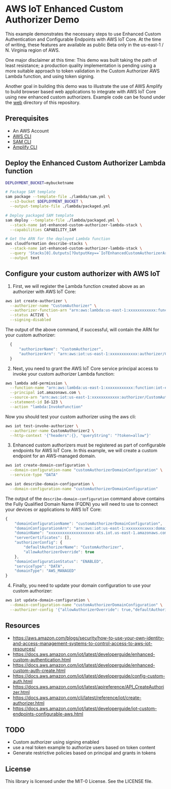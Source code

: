 # AWS IoT Enhanced Custom Authorizer Demo

This example demonstrates the necessary steps to use Enhanced Custom Authentication and Configurable Endpoints with AWS IoT Core. At the time of writing, these features are available as public Beta only in the us-east-1 / N. Virginia region of AWS.

One major disclaimer at this time: This demo was built taking the path of least resistance; a production quality implementation is pending using a more suitable approach to token validation in the Custom Authorizer AWS Lambda function, and using token signing.

Another goal in building this demo was to illustrate the use of AWS Amplify to build browser based web applications to integrate with AWS IoT Core using new enhanced custom authorizers. Example code can be found under the [web](./web) directory of this repository.

## Prerequisites

* An AWS Account
* [AWS CLI](https://docs.aws.amazon.com/cli/latest/userguide/cli-chap-install.html)
* [SAM CLI](https://docs.aws.amazon.com/serverless-application-model/latest/developerguide/serverless-sam-cli-install.html)
* [Amplify CLI](https://aws-amplify.github.io/docs/cli-toolchain/quickstart#installation)

## Deploy the Enhanced Custom Authorizer Lambda function

```bash
DEPLOYMENT_BUCKET=mybucketname

# Package SAM template
sam package --template-file ./lambda/sam.yml \
  --s3-bucket $DEPLOYMENT_BUCKET \
  --output-template-file ./lambda/packaged.yml

# Deploy packaged SAM template
sam deploy --template-file ./lambda/packaged.yml \
  --stack-name iot-enhanced-custom-authorizer-lambda-stack \
  --capabilities CAPABILITY_IAM

# Get the ARN for the deployed Lambda function
aws cloudformation describe-stacks \
  --stack-name iot-enhanced-custom-authorizer-lambda-stack \
  --query 'Stacks[0].Outputs[?OutputKey==`IoTEnhancedCustomAuthorizerArn`].OutputValue' \
  --output text
```

## Configure your custom authorizer with AWS IoT

1. First, we will register the Lambda function created above as an authorizer with AWS IoT Core:

```bash
aws iot create-authorizer \
  --authorizer-name "CustomAuthorizer" \
  --authorizer-function-arn "arn:aws:lambda:us-east-1:xxxxxxxxxxxx:function:iot-enhanced-custom-autho-xxxx" \
  --status ACTIVE \
  --signing-disabled
```

The output of the above command, if successful, will contain the ARN for your custom authorizer:

```javascript
  {
      "authorizerName": "CustomAuthorizer",
      "authorizerArn": "arn:aws:iot:us-east-1:xxxxxxxxxxxx:authorizer/CustomAuthorizer"
  }
```


2. Next, you need to grant the AWS IoT Core service principal access to invoke your custom authorizer Lambda function:

```bash
aws lambda add-permission \
  --function-name "arn:aws:lambda:us-east-1:xxxxxxxxxxxx:function:iot-enhanced-custom-autho-xxxx" \
  --principal iot.amazonaws.com \
  --source-arn "arn:aws:iot:us-east-1:xxxxxxxxxxxx:authorizer/CustomAuthorizer" \
  --statement-id Id-123 \
  --action "lambda:InvokeFunction"
```

Now you should test your custom authorizer using the aws cli:

```bash
aws iot test-invoke-authorizer \
  --authorizer-name CustomAuthorizer2 \
  --http-context '{"headers":{}, "queryString": "?token=allow"}'
```

3. Enhanced custom authorizers must be registered as part of configurable endpoints for AWS IoT Core. In this example, we will create a custom endpoint for an AWS-managed domain.

```bash
aws iot create-domain-configuration \
  --domain-configuration-name "customAuthorizerDomainConfiguration" \
  --service-type "DATA"

aws iot describe-domain-configuration \
  --domain-configuration-name "customAuthorizerDomainConfiguration"
```
The output of the `describe-domain-configuration` command above contains the Fully Qualified Domain Name (FQDN) you will need to use to connect your devices or applications to AWS IoT Core:

```javascript
{
    "domainConfigurationName": "customAuthorizerDomainConfiguration",
    "domainConfigurationArn": "arn:aws:iot:us-east-1:xxxxxxxxxxxx:domainconfiguration/testDomainConfiguration/abcd",
    "domainName": "xxxxxxxxxxxxxxxxxxxx-ats.iot.us-east-1.amazonaws.com",
    "serverCertificates": [],
    "authorizerConfig": {
        "defaultAuthorizerName": "CustomAuthorizer",
        "allowAuthorizerOverride": true
    },
    "domainConfigurationStatus": "ENABLED",
    "serviceType": "DATA",
    "domainType": "AWS_MANAGED"
}
```

4. Finally, you need to update your domain configuration to use your custom authorizer:

```bash
aws iot update-domain-configuration \
  --domain-configuration-name "customAuthorizerDomainConfiguration" \
  --authorizer-config '{"allowAuthorizerOverride": true,"defaultAuthorizerName": "CustomAuthorizer2"}'
```



## Resources

* https://aws.amazon.com/blogs/security/how-to-use-your-own-identity-and-access-management-systems-to-control-access-to-aws-iot-resources/
* https://docs.aws.amazon.com/iot/latest/developerguide/enhanced-custom-authentication.html
* https://docs.aws.amazon.com/iot/latest/developerguide/enhanced-custom-auth-create.html
* https://docs.aws.amazon.com/iot/latest/developerguide/config-custom-auth.html
* https://docs.aws.amazon.com/iot/latest/apireference/API_CreateAuthorizer.html
* https://docs.aws.amazon.com/cli/latest/reference/iot/create-authorizer.html
* https://docs.aws.amazon.com/iot/latest/developerguide/iot-custom-endpoints-configurable-aws.html


## TODO

* Custom authorizer using signing enabled
* use a real token example to authorize users based on token content
* Generate restrictive policies based on principal and grants in tokens

## License

This library is licensed under the MIT-0 License. See the LICENSE file.
